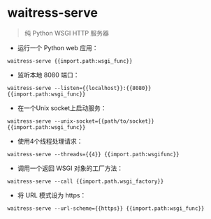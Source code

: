 # waitress-serve

> 纯 Python WSGI HTTP 服务器

- 运行一个 Python web 应用：

`waitress-serve {{import.path:wsgi_func}}`

- 监听本地 8080 端口：

`waitress-serve --listen={{localhost}}:{{8080}} {{import.path:wsgi_func}}`

- 在一个Unix socket上启动服务：

`waitress-serve --unix-socket={{path/to/socket}} {{import.path:wsgi_func}}`

- 使用4个线程处理请求：

`waitress-serve --threads={{4}} {{import.path:wsgifunc}}`

- 调用一个返回 WSGI 对象的工厂方法：

`waitress-serve --call {{import.path.wsgi_factory}}`

- 将 URL 模式设为 https：

`waitress-serve --url-scheme={{https}} {{import.path:wsgi_func}}`

[#]: contributors: ([东先生])